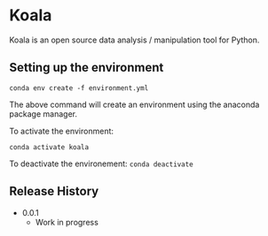 # Koala

Koala is an open source data analysis / manipulation tool for Python.

## Setting up the environment

`conda env create -f environment.yml`

The above command will create an environment using the anaconda package manager.

To activate the environment:

`conda activate koala`

To deactivate the environement:
`conda deactivate`

## Release History

* 0.0.1
    * Work in progress

